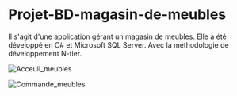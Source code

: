 # Projet-BD-magasin-de-meubles
Il s'agit d'une application gérant un magasin de meubles. Elle a été développé en C# et Microsoft SQL Server. Avec la méthodologie de développement N-tier. 


![Acceuil_meubles](https://user-images.githubusercontent.com/89934650/132339189-93e558c1-e4c0-4fee-8845-66ac49acdee9.png)

![Commande_meubles](https://user-images.githubusercontent.com/89934650/132339351-1b3ad361-d071-4755-8ea5-2826316d68a9.png)


